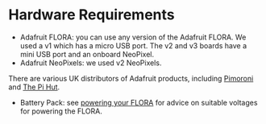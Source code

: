# Hardware Requirements

- Adafruit FLORA: you can use any version of the Adafruit FLORA. We used a v1 which has a micro USB port. The v2 and v3 boards have a mini USB port and an onboard NeoPixel.
- Adafruit NeoPixels: we used v2 NeoPixels.

There are various UK distributors of Adafruit products, including [Pimoroni](https://shop.pimoroni.com/) and [The Pi Hut](https://thepihut.com/).

- Battery Pack: see [powering your FLORA](https://learn.adafruit.com/getting-started-with-flora/power-your-flora) for advice on suitable voltages for powering the FLORA.
